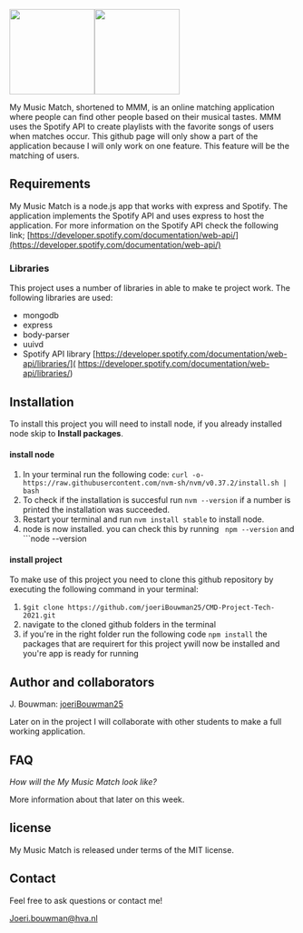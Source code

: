 <img src="https://github.com/joeriBouwman25/CMD-Project-Tech-2021/blob/main/public/images/wiki/mmm%20logo.png" height=150><img src="https://github.com/joeriBouwman25/CMD-Project-Tech-2021/blob/main/public/images/wiki/banner.png" height=150>


My Music Match, shortened to MMM, is an online matching application where people can find other people based on their musical tastes. MMM uses the Spotify API to create playlists with the favorite songs of users when matches occur. This github page will only show a part of the application because I will only work on one feature. This feature will be the matching of users.

## Requirements
 My Music Match is a node.js app that works with express and Spotify. The application implements the Spotify API and uses express to host the application. For more information on the Spotify API check the following link;
[https://developer.spotify.com/documentation/web-api/](https://developer.spotify.com/documentation/web-api/)

### Libraries
This project uses a number of libraries in able to make te project work. The following libraries are used:

* mongodb 
* express
* body-parser
* uuivd
* Spotify API library
[https://developer.spotify.com/documentation/web-api/libraries/](
https://developer.spotify.com/documentation/web-api/libraries/)

## Installation
To install this project you will need to install node, if you already installed node skip to **Install packages**.

#### install node
1. In your terminal run the following code:
```curl -o- https://raw.githubusercontent.com/nvm-sh/nvm/v0.37.2/install.sh | bash```
2. To check if the installation is succesful run ```nvm --version``` if a number is printed the installation was succeeded.
3. Restart your terminal and run ```nvm install stable``` to install node.
4. node is now installed. you can check this by running  ``` npm --version``` and ```node --version

#### install project
To make use of this project you need to clone this github repository by executing the following command in your terminal:
1.  ```$git clone https://github.com/joeriBouwman25/CMD-Project-Tech-2021.git``` 
2. navigate to the cloned github folders in the terminal
3. if you're in the right folder run the following code ```npm install``` the packages that are requirert for this project ywill now be installed and you're app is ready for running

## Author and collaborators

J. Bouwman: [joeriBouwman25](https://github.com/joeriBouwman25)

Later on in the project I will collaborate with other students to make a full working application.

## FAQ

_How will the My Music Match look like?_

More information about that later on this week.

## license

My Music Match is released under terms of the MIT license.

## Contact

Feel free to ask questions or contact me!

Joeri.bouwman@hva.nl
